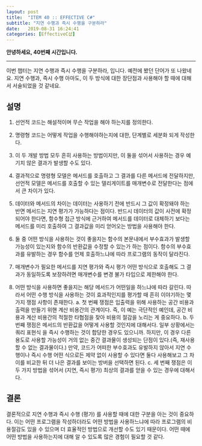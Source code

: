 ```yaml
---
layout: post
title:  "ITEM 40 :: EFFECTIVE C#"
subtitle: "지연 수행과 즉시 수행을 구분하라"
date:   2019-08-31 16:24:41
categories: [EffectiveC샵]
---
```


**안녕하세요, 40번째 시간입니다.**

___

이번 챕터는 지연 수행과 즉시 수행을 구분하라, 입니다.
예전에 봤던 단어가 또 나왔네요. 지연 수행과, 즉시 수행
아마도, 이 두 방식에 대한 장단점과 사용해야 할 때에 대해서 서술되었을 것 같네요.


## 설명

1. 선언적 코드는 해설적이며 무슨 작업을 해야 하는지를 정의한다.

2. 명령형 코드는 어떻게 작업을 수행해야하는지에 대한, 단계별로 세분화 되게 작성한다.

3. 이 두 개발 방법 모두 흔히 사용하는 방법이지만, 이 둘을 섞어서 사용하는 경우 예기치 않은 결과가 발생할 수도 있다.

4. 결과적으로 명령형 모델은 메서드를 호출하고 그 결과를 다른 메서드에 전달하지만,  선언적 모델은 메서드를 호출할 수 있는 델리게이트를 매개변수로 전달한다는 점에서 큰 차이가 있다. 

5. 데이터와 메서드의 차이는 데이터는 사용하기 전에 반드시 그 값이 확정돼야 하는 반면 메서드는 지연 평가가 가능하다는 점이다. 반드시 데이터의 값이 사전에 확정되어야 한다면,  함수형 접근 방식에 근거하여 메서드를 데이터로 대체하기 보다는 메서드를 미리 호출하여 그 결과값을 미리 얻어오는 방법을 사용해야 한다.

6. 둘 중 어떤 방식을 사용하는 것이 좋을지는 함수의 본문내에서 부수효과가 발생할 가능성이 있는지와 함수의 반환값을 수정할 수 있는가 하는 점이다. 함수의 부수효과를 유발하는 경우 함수를 언제 호출하느냐에 따라 프로그램의 동작이 달라진다.

7. 매개변수가 필요한 메서드를 지연 평가와 즉시 평가 어떤 방식으로 호출해도 그 결과가 동일하도록 보장하려면 매개변수를 변경 불가 타입으로 제한해야 한다.

8. 어떤 방식을 사용하면 좋을지는 해당 메서드가 어떤일을 하느냐에 따라 갈린다. 따라서 어떤 수행 방식을 사용하는 것이 효과적인지를 평가할 때 흔히 이야기하는 몇가지 쟁점 사항이 존재한다.
	a. 첫 번째 쟁점은 입출력을 위해 사용하는 공간 비용과 출력을 만들기 위핸 계산 비용간의 관계이다. 즉, 이 예는 극단적인 예인데, 공간 비용과 계산 비용간의 적절한 타협점을 찾아 비용의 절감을 노리는 게 중요하다.
	b. 두 번째 쟁점은 메서드의 반환값을 어떻게 사용할 것인지에 대해서다. 일부 상황에서는 쿼리 표현식 을 즉시 수행하는 것이 합당한 경우도 있으니까. 하지만, 이 경우 다른 용도로 사용할 가능성이 거의 없는 중간 결과물이 생성되는 단점이 있다.(즉, 재사용할 수 없는 결과물이다.) 만약, 코드가 어떠한 부수효과도 유발하지 않아서 지연 수행이나 즉시 수행 어떤 식으로든 제약 없이 사용할 수 있다면 둘다 사용해보고 그 차이를 비교한 뒤 더 나은 결과를 보이는 방버을 선택하면 된다.
	c. 세 번째 쟁점은 이 두 가지 방법을 섞어서 (지연, 즉시 평가) 최상의 결과를 얻을 수 있는 경우에 대해서다. 

## 결론
	
결론적으로 지연 수행과 즉시 수행 (평가) 를 사용할 때에 대한 구분을 아는 것이 중요하다. 이는 어떤 프로그램을 작성하더라도 어떤 방법을 사용하느냐에 따라 프로그램의 비용절감도 있을 수 있으며 더 효율적인 방법으로 개선할 수도 있기 때문이다. 어떤 때에 어떤 방법을 사용하는지에 대해 알 수 있도록 많은 경험이 필요할 것 같다.


